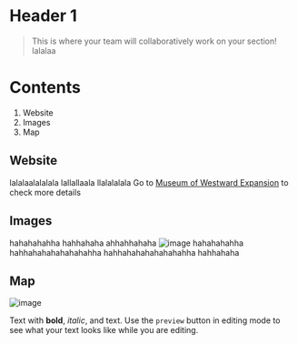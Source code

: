 # Header 1

> This is where your team will collaboratively work on your section! 
> lalalaa

# Contents

1. Website
2. Images
3. Map

## Website
lalalaalalalala
lallallaala
llalalalala
Go to [Museum of Westward Expansion](https://www.gatewayarch.com/) to check more details

## Images 
hahahahahha
hahhahaha
ahhahhahaha
![image](https://user-images.githubusercontent.com/80716870/194354606-be3fcab5-a839-45c6-a63b-a3200965b677.png)
hahahahahha
hahhahahahahahahahha
hahhahahahahahahahha
hahhahaha

## Map

![image](https://user-images.githubusercontent.com/80716870/194353825-8a0a9c48-6b34-4788-9eb7-56c416ef80dc.png)


Text with **bold**, _italic_, and text. Use the `preview` button in editing mode to see what your text looks like while you are editing. 

